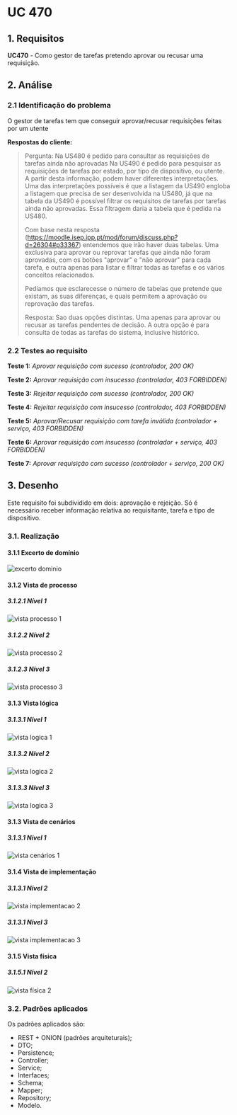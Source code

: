 # UC 470

## 1. Requisitos

**UC470** - Como gestor de tarefas pretendo aprovar ou recusar uma requisição.

## 2. Análise

### 2.1 Identificação do problema

O gestor de tarefas tem que conseguir aprovar/recusar requisições feitas por um utente

**Respostas do cliente:**

> Pergunta: Na US480 é pedido para consultar as requisições de tarefas ainda não aprovadas
Na US490 é pedido para pesquisar as requisições de tarefas por estado, por tipo de dispositivo, ou utente.
A partir desta informação, podem haver diferentes interpretações. Uma das interpretações possíveis é que a listagem da US490 engloba a listagem que precisa de ser desenvolvida na US480, já que na tabela da US490 é possível filtrar os requisitos de tarefas por tarefas ainda não aprovadas. Essa filtragem daria a tabela que é pedida na US480.
>
>Com base nesta resposta (https://moodle.isep.ipp.pt/mod/forum/discuss.php?d=26304#p33367) entendemos que irão haver duas tabelas. Uma exclusiva para aprovar ou reprovar tarefas que ainda não foram aprovadas, com os botões "aprovar" e "não aprovar" para cada tarefa, e outra apenas para listar e filtrar todas as tarefas e os vários conceitos relacionados.
>
>Pedíamos que esclarecesse o número de tabelas que pretende que existam, as suas diferenças, e quais permitem a aprovação ou reprovação das tarefas.
>
>Resposta: Sao duas opções distintas. Uma apenas para aprovar ou recusar as tarefas pendentes de decisão.
A outra opção é para consulta de todas as tarefas do sistema, inclusive histórico.



### 2.2 Testes ao requisito

**Teste 1:** *Aprovar requisição com sucesso (controlador, 200 OK)*

**Teste 2:** *Aprovar requisição com insucesso (controlador, 403 FORBIDDEN)*

**Teste 3:** *Rejeitar requisição com sucesso (controlador, 200 OK)*

**Teste 4:** *Rejeitar requisição com insucesso (controlador, 403 FORBIDDEN)*

**Teste 5:** *Aprovar/Recusar requisição com tarefa inválida (controlador + serviço, 403 FORBIDDEN)*

**Teste 6:** *Aprovar requisição com insucesso (controlador + serviço, 403 FORBIDDEN)*

**Teste 7:** *Aprovar requisição com sucesso (controlador + serviço, 200 OK)*

## 3. Desenho

Este requisito foi subdividido em dois: aprovação e rejeição.
Só é necessário receber informação relativa ao requisitante, tarefa e tipo de dispositivo.

### 3.1. Realização

#### 3.1.1 Excerto de domínio

![excerto dominio](ed.svg "mdgt/DM.puml")

#### 3.1.2 Vista de processo

##### 3.1.2.1 Nível 1

![vista processo 1](vp1.svg "Vista processo - nível 1")

##### 3.1.2.2 Nível 2

![vista processo 2](vp2.svg "Vista processo - nível 2")

##### 3.1.2.3 Nível 3

![vista processo 3](vp260.svg "Vista processo - nível 3")

#### 3.1.3 Vista lógica

##### 3.1.3.1 Nível 1

![vista logica 1](/docs/logical_view/level1/vl1.svg "Vista lógica - nível 1")

##### 3.1.3.2 Nível 2

![vista logica 2](/docs/logical_view/sprint3/level2/ "Vista lógica - nível 2")

##### 3.1.3.3 Nível 3

![vista logica 3](/docs/logical_view/sprint3/level3/MDGT.svg "Vista lógica - nível 3")

#### 3.1.3 Vista de cenários

##### 3.1.3.1 Nível 1

![vista cenários 1](/docs/scenario_view/level1/sv1.svg "Vista cenários - nível 1")

#### 3.1.4 Vista de implementação

##### 3.1.3.1 Nível 2

![vista implementacao 2](/docs/implementation_view/iv2.svg "Vista implementação - nível 2")

##### 3.1.3.1 Nível 3

![vista implementacao 3](/docs/implementation_view/iv3.svg "Vista implementação - nível 3")

#### 3.1.5 Vista física

##### 3.1.5.1 Nível 2

![vista física 2](/docs/physical_view/level2/sprint3/VF2.svg "Vista física - nível 2")

### 3.2. Padrões aplicados

Os padrões aplicados são:

- REST + ONION (padrões arquiteturais);
- DTO;
- Persistence;
- Controller;
- Service;
- Interfaces;
- Schema;
- Mapper;
- Repository;
- Modelo.
